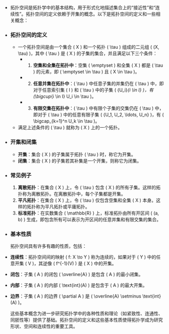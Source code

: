 - 拓扑空间是拓扑学中的基本结构，用于形式化地描述集合上的“接近性”和“连续性”。拓扑空间的定义依赖于开集的概念。以下是拓扑空间的定义和一些相关概念：
- ### 拓扑空间的定义
	- 一个拓扑空间是由一个集合 \( X \) 和一个拓扑 \( \tau \) 组成的二元组 \( (X, \tau) \)，其中 \( \tau \) 是 \( X \) 的子集的集合，并且满足以下三个条件：
		- 1. **空集和全集在拓扑中**：空集 \( \emptyset \) 和全集 \( X \) 都是 \( \tau \) 的元素，即 \( \emptyset \in \tau \) 且 \( X \in \tau \)。
		- 2. **任意并集在拓扑中**：\( \tau \) 中任意子集的并集仍在 \( \tau \) 中，即对于任意索引集 \( I \) 和 \( \tau \) 中的子集 \( \{U_i\}_{i \in I} \)，有 \(\bigcup_{i \in I} U_i \in \tau \)。
		- 3. **有限交集在拓扑中**：\( \tau \) 中有限个子集的交集仍在 \( \tau \) 中，即对于 \( \tau \) 中的任意有限子集 \( \{U_1, U_2, \ldots, U_n\} \)，有 \( \bigcap_{k=1}^n U_k \in \tau \)。
	- 满足上述条件的 \( \tau \) 就称为 \( X \) 上的一个拓扑。
- ### 开集和闭集
	- **开集**：集合 \( X \) 的子集属于拓扑 \( \tau \) 时，称它为开集。
	- **闭集**：集合 \( X \) 的子集若其补集是一个开集，则称它为闭集。
- ### 常见例子
  
  1. **离散拓扑**：在集合 \( X \) 上，令 \( \tau \) 包含 \( X \) 的所有子集。这样的拓扑称为离散拓扑。在离散拓扑中，每个子集都是开集。
  2. **平凡拓扑**：在集合 \( X \) 上，令 \( \tau \) 仅包含空集和全集 \( X \) 本身。这样的拓扑称为平凡拓扑或平庸拓扑。
  3. **标准拓扑**：在实数集合 \( \mathbb{R} \) 上，标准拓扑由所有开区间 \( (a, b) \) 生成，即包含所有可以表示为开区间的任意并集和有限交集的集合。
- ### 基本性质
  
  拓扑空间具有许多有趣的性质，包括：
- **连续性**：拓扑空间间的映射 \( f: X \to Y \) 称为连续的，如果对于 \( Y \) 中的任意开集 \( V \)，其逆像 \( f^{-1}(V) \) 是 \( X \) 中的开集。
- **闭包**：子集 \( A \) 的闭包 \( \overline{A} \) 是包含 \( A \) 的最小闭集。
- **内部**：子集 \( A \) 的内部 \( \text{int}(A) \) 是包含于 \( A \) 的最大开集。
- **边界**：子集 \( A \) 的边界 \( \partial A \) 是 \( \overline{A} \setminus \text{int}(A) \)。
  
  这些基本概念为进一步研究拓扑学中的各种性质和理论（如紧致性、连通性、同胚性等）提供了基础。拓扑空间的定义和这些基本性质使得拓扑学成为研究形状、空间和连续性的重要工具。